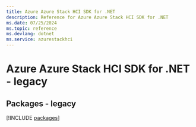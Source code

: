 ```yaml
---
title: Azure Azure Stack HCI SDK for .NET
description: Reference for Azure Azure Stack HCI SDK for .NET
ms.date: 07/25/2024
ms.topic: reference
ms.devlang: dotnet
ms.service: azurestackhci
---
```

# Azure Azure Stack HCI SDK for .NET - legacy
## Packages - legacy
[!INCLUDE [packages](azure-stack-hci-index.md)]